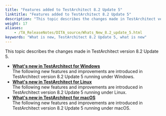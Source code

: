 ```yaml
--- 
title: "Features added to TestArchitect 8.2 Update 5"
linktitle: "Features added to TestArchitect 8.2 Update 5"
description: "This topic describes the changes made in TestArchitect version 8.2 Update 5."
weight: 17
aliases: 
    - /TA_ReleaseNotes/DITA_source/Whats_New_8.2_update_5.html
keywords: "What is new, TestArchitect 8.2 Update 5, what is new"
---
```


This topic describes the changes made in TestArchitect version 8.2 Update 5.

-   **[What's new in TestArchitect for Windows](/TA_ReleaseNotes/DITA_source/Whats_New_Windows_8.2_update_5.html)**  
The following new features and improvements are introduced in TestArchitect version 8.2 Update 5 running under Windows.
-   **[What's new in TestArchitect for Linux](/TA_ReleaseNotes/DITA_source/Whats_New_8_update_5_Linux.html)**  
The following new features and improvements are introduced in TestArchitect version 8.2 Update 5 running under Linux.
-   **[What's new in TestArchitect for macOS](/TA_ReleaseNotes/DITA_source/Whats_New_8.2_update_5_Mac.html)**  
The following new features and improvements are introduced in TestArchitect version 8.2 Update 5 running under macOS.




